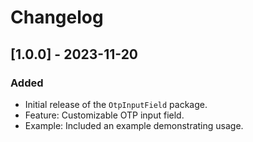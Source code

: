 # Changelog

## [1.0.0] - 2023-11-20

### Added

- Initial release of the `OtpInputField` package.
- Feature: Customizable OTP input field.
- Example: Included an example demonstrating usage.
